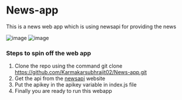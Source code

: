 # News-app
This is a news web app which is using newsapi for providing the news

![image](https://user-images.githubusercontent.com/89929777/209264514-04ecd70e-ca04-4c79-b6dc-7d0a0da5f7e7.png)
![image](https://user-images.githubusercontent.com/89929777/209264677-3c260c0e-f541-4fad-b71b-435bdcd02c9b.png)


### Steps to spin off the web app
1. Clone the repo using the command git clone https://github.com/Karmakarsubhrajit02/News-app.git
2. Get the api from the [newsapi](https://newsapi.org/) website
3. Put the apikey in the apikey variable in index.js file
4. Finally you are ready to run this webapp
